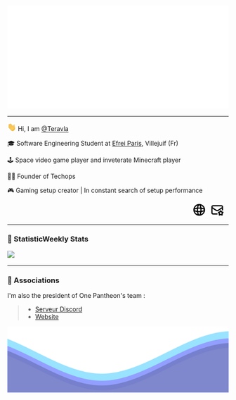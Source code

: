 ![Metrics](https://github.com/Teravla/Teravla/raw/main/metrics.classic.svg)

________

<p>   <img src="./resources/hi.gif" width="20"> Hi, I am  <a href="https://github.com/Teravla">@Teravla</a></p>

<p>   🎓 Software Engineering Student at <a href="https://www.efrei.fr/">Efrei Paris</a>, Villejuif (Fr)</p>

<p>   🕹️ Space video game player and inveterate Minecraft player</p>

<p>   👨‍💼 Founder of Techops</p>

<p>   🎮 Gaming setup creator | In constant search of setup performance</p>

<p align="right">
    <a href="https://www.techops.tf"><img src="./resources/website.svg" alt="Website" style="width: 32px; height: 32px; margin-right: 5px;"/></a>
    <a href="mailto:github.contact@techops.tf"><img src="./resources/mail.svg" alt="Email" style="width: 32px; height: 32px; margin-right: 10px;"/></a>
</p>


________

### 📅 StatisticWeekly Stats

<img src="https://github-readme-stats.vercel.app/api/wakatime?username=teravla&api_domain=waka.teravla.fr&bg_color=1A202C&title_color=2F855A&icon_color=2F855A&text_color=ffffff&custom_title=Wakapi%20Week%20Stats&layout=compact">


________

### 🤝 Associations

I'm also the president of One Pantheon's team : 

> - [Serveur Discord](https://discord.gg/rnQfXBnDZX)
> - [Website](https://onepantheon.fr)





<img src="./resources/waves.svg" width="100%" height="150">